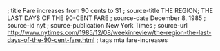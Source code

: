 ; title Fare increases from 90 cents to $1
; source-title THE REGION; THE LAST DAYS OF THE 90-CENT FARE
; source-date December 8, 1985
; source-id nyt
; source-publication New York Times
; source-url http://www.nytimes.com/1985/12/08/weekinreview/the-region-the-last-days-of-the-90-cent-fare.html
; tags mta fare-increases
